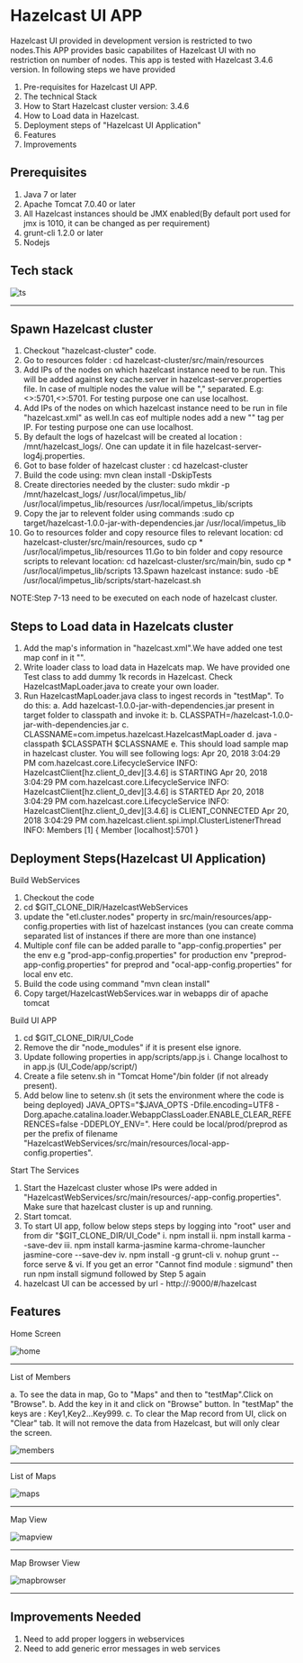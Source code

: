 Hazelcast UI APP
=============

Hazelcast UI provided in development version is restricted to two nodes.This APP provides basic capabilites of Hazelcast UI with no restriction on number of nodes.
This app is tested with Hazelcast 3.4.6 version.
In following steps we have provided 
1. Pre-requisites for Hazelcast UI APP. 
2. The technical Stack
3. How to Start Hazelcast cluster version: 3.4.6
4. How to Load data in Hazelcast.
5. Deployment steps of "Hazelcast UI Application" 
6. Features
7. Improvements

Prerequisites
-------------

1. Java 7 or later
2. Apache Tomcat 7.0.40 or later
3. All Hazelcast instances should be JMX enabled(By default port used for jmx is 1010, it can be changed as per requirement)
4. grunt-cli 1.2.0 or later
5. Nodejs

Tech stack
-------------
![ts](/images/Tech_stack.png)
***

Spawn Hazelcast cluster
------------------------
1. Checkout "hazelcast-cluster" code.
2. Go to resources folder : cd hazelcast-cluster/src/main/resources
3. Add IPs of the nodes on which hazelcast instance need to be run. This will be added against key cache.server in hazelcast-server.properties file. In case of multiple nodes the value will be "," separated. E.g: <<Node-1 ip>>:5701,<<Node-2 IP>>:5701. For testing purpose one can use localhost.
3. Add IPs of the nodes on which hazelcast instance need to be run in file "hazelcast.xml" as well.In cas eof multiple nodes add a new "<member>" tag per IP. For testing purpose one can use localhost.
4. By default the logs of hazelcast will be created al location : /mnt/hazelcast_logs/. One can update it in file hazelcast-server-log4j.properties.
5. Got to base folder of hazelcast cluster : cd hazelcast-cluster
6. Build the code using: mvn clean install -DskipTests
7. Create directories needed by the cluster: sudo mkdir -p /mnt/hazelcast_logs/ /usr/local/impetus_lib/ /usr/local/impetus_lib/resources /usr/local/impetus_lib/scripts
8. Copy the jar to relevent folder using commands :sudo cp target/hazelcast-1.0.0-jar-with-dependencies.jar /usr/local/impetus_lib
9. Go to resources folder and copy resource files to relevant location: cd hazelcast-cluster/src/main/resources, sudo cp * /usr/local/impetus_lib/resources
11.Go to bin folder and copy resource scripts to relevant location: cd hazelcast-cluster/src/main/bin, sudo cp * /usr/local/impetus_lib/scripts
13.Spawn hazelcast instance: sudo -bE /usr/local/impetus_lib/scripts/start-hazelcast.sh

NOTE:Step 7-13 need to be executed on each node of hazelcast cluster.

Steps to Load data in Hazelcats cluster
----------------------------------------

1. Add the map's information in "hazelcast.xml".We have added one test map conf in it "<map name="testMap">".
2. Write loader class to load data in Hazelcats map. We have provided one Test class to add dummy 1k records in Hazelcast. Check HazelcastMapLoader.java to create your own loader.
3. Run HazelcastMapLoader.java class to ingest records in "testMap". To do this:
	a. Add hazelcast-1.0.0-jar-with-dependencies.jar present in target folder to classpath and invoke it:
	b. CLASSPATH=<path to jar>/hazelcast-1.0.0-jar-with-dependencies.jar
	c. CLASSNAME=com.impetus.hazelcast.HazelcastMapLoader
	d. java -classpath $CLASSPATH $CLASSNAME
    e. This should load sample map in hazelcast cluster. You will see following logs:
	Apr 20, 2018 3:04:29 PM com.hazelcast.core.LifecycleService
	INFO: HazelcastClient[hz.client_0_dev][3.4.6] is STARTING
	Apr 20, 2018 3:04:29 PM com.hazelcast.core.LifecycleService
	INFO: HazelcastClient[hz.client_0_dev][3.4.6] is STARTED
	Apr 20, 2018 3:04:29 PM com.hazelcast.core.LifecycleService
	INFO: HazelcastClient[hz.client_0_dev][3.4.6] is CLIENT_CONNECTED
	Apr 20, 2018 3:04:29 PM com.hazelcast.client.spi.impl.ClusterListenerThread
	INFO: 
	Members [1] {
	Member [localhost]:5701
	}


Deployment Steps(Hazelcast UI Application)
----------------

Build WebServices

1. Checkout the code
2. cd $GIT_CLONE_DIR/HazelcastWebServices
3. update the "etl.cluster.nodes" property in src/main/resources/app-config.properties with list of hazelcast instances (you can create comma separated list of instances if there are more than one instance)
4. Multiple conf file can be added paralle to "app-config.properties" per the env e.g "prod-app-config.properties" for production env "preprod-app-config.properties" for preprod and "ocal-app-config.properties" for local env etc.
4. Build the code using command "mvn clean install"
5. Copy target/HazelcastWebServices.war in webapps dir of apache tomcat

Build UI APP

1. cd $GIT_CLONE_DIR/UI_Code
2. Remove the dir "node_modules" if it is present else ignore.
3. Update following properties in app/scripts/app.js
   i. Change localhost to <IP of the node> in app.js (UI_Code/app/script/)
4. Create a file setenv.sh in "Tomcat Home"/bin folder (if not already present).
5. Add below line to setenv.sh (it sets the environment where the code is being deployed)
JAVA_OPTS="$JAVA_OPTS -Dfile.encoding=UTF8 -Dorg.apache.catalina.loader.WebappClassLoader.ENABLE_CLEAR_REFERENCES=false -DDEPLOY_ENV=<env>". Here <env> could be local/prod/preprod as per the prefix of filename "HazelcastWebServices/src/main/resources/local-app-config.properties". 

Start The Services

1. Start the Hazelcast cluster whose IPs were added in "HazelcastWebServices/src/main/resources/<env>-app-config.properties". Make sure that hazelcast cluster is up and running.
2. Start tomcat.
3. To start UI app, follow below steps steps by logging into "root" user and from dir "$GIT_CLONE_DIR/UI_Code"
    i. npm install
    ii. npm install karma --save-dev
    iii. npm install karma-jasmine karma-chrome-launcher jasmine-core --save-dev
    iv. npm install -g grunt-cli
    v. nohup grunt --force serve &
    vi. If you get an error "Cannot find module : sigmund" then run npm install sigmund followed by Step 5 again
4. hazelcast UI can be accessed by url - http://<IP Address>:9000/#/hazelcast


Features
--------

Home Screen


![home](/images/Home_Screen.png)
***

List of Members

a. To see the data in map, Go to "Maps" and then to "testMap".Click on "Browse".
b. Add the key in it and click on "Browse" button. In "testMap" the keys are : Key1,Key2...Key999.
c. To clear the Map record from UI, click on "Clear" tab. It will not remove the data from Hazelcast, but will only clear the screen.

![members](/images/List_Members.png)
***

List of Maps


![maps](/images/List_Maps.png)
***

Map View

![mapview](/images/Map_Screen.png)
***

Map Browser View

![mapbrowser](/images/Map_Browser.png)
***


Improvements Needed
---------------------
1. Need to add proper loggers in webservices
2. Need to add generic error messages in web services 
